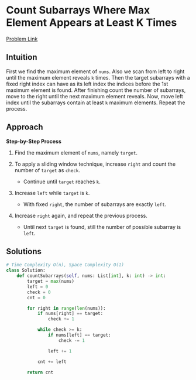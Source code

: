 **Count Subarrays Where Max Element Appears at Least K Times**
=
[Problem Link](https://leetcode.com/problems/count-subarrays-where-max-element-appears-at-least-k-times/description)

## Intuition
First we find the maximum element of `nums`. Also we scan from left to right until the maximum element reveals `k` 
times. Then the target subarrays with a fixed right index can have as its left index the indices before the 1st 
maximum element is found. After finishing count the number of subarrays, move to the right until the next maximum 
element reveals. Now, move left index until the subarrays contain at least `k` maximum elements. Repeat the process.


## Approach
**Step-by-Step Process**

1. Find the maximum element of `nums`, namely `target`.

2. To apply a sliding window technique, increase `right` and count the number of `target` as `check`.
    - Continue until `target` reaches `k`.

3. Increase `left` while `target` is `k`.
    - With fixed `right`, the number of subarrays are exactly `left`.
  
4. Increase `right` again, and repeat the previous process.
    - Until next `target` is found, still the number of possible subarray is `left`.

## Solutions
```python
# Time Complexity O(n), Space Complexity O(1)
class Solution:
    def countSubarrays(self, nums: List[int], k: int) -> int:
        target = max(nums)
        left = 0
        check = 0
        cnt = 0

        for right in range(len(nums)):
            if nums[right] == target:
                check += 1

            while check >= k:
                if nums[left] == target:
                    check -= 1

                left += 1

            cnt += left

        return cnt
